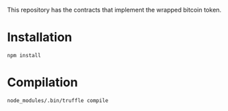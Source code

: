 This repository has the contracts that implement the wrapped bitcoin token.

# Installation

    npm install

# Compilation

    node_modules/.bin/truffle compile
